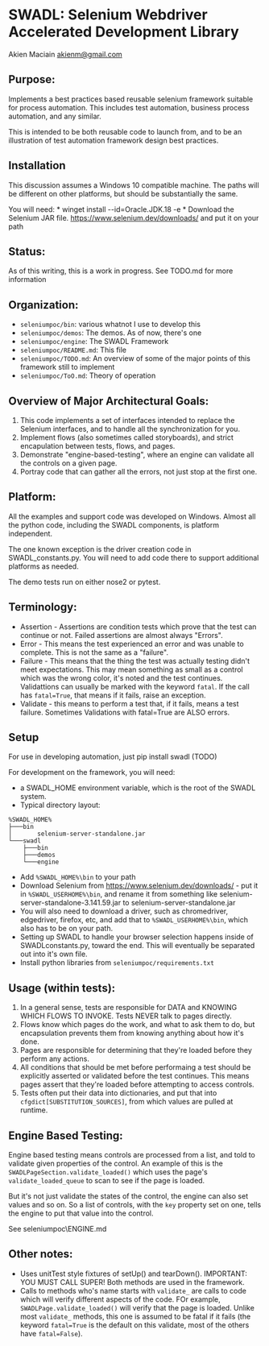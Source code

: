 # SWADL: Selenium Webdriver Accelerated Development Library
Akien Maciain akienm@gmail.com

## Purpose:
Implements a best practices based reusable selenium framework suitable for process automation. This includes test automation, business process automation, and any similar. 

This is intended to be both reusable code to launch from, and to be an illustration of test automation framework design best practices.

## Installation
This discussion assumes a Windows 10 compatible machine. The paths will be different on other
platforms, but should be substantially the same.

You will need:
    * winget install --id=Oracle.JDK.18  -e 
    * Download the Selenium JAR file. https://www.selenium.dev/downloads/
      and put it on your path

## Status:
As of this writing, this is a work in progress. See TODO.md for more information

## Organization:
* `seleniumpoc/bin`: various whatnot I use to develop this
* `seleniumpoc/demos`: The demos. As of now, there's one
* `seleniumpoc/engine`: The SWADL Framework
* `seleniumpoc/README.md`: This file
* `seleniumpoc/TODO.md`: An overview of some of the major points of this framework still to implement
* `seleniumpoc/ToO.md`: Theory of operation

## Overview of Major Architectural Goals:
1) This code implements a set of interfaces intended to replace the Selenium interfaces, and to handle all the synchronization for you.
3) Implement flows (also sometimes called storyboards), and strict encapulation between tests, flows, and pages.
4) Demonstrate "engine-based-testing", where an engine can validate all the controls on a given page.
5) Portray code that can gather all the errors, not just stop at the first one.

## Platform:
All the examples and support code was developed on Windows. Almost all the python code, including the SWADL components, is platform independent. 

The one known exception is the driver creation code in SWADL_constants.py. You will need to add code there to support additional platforms as needed.

The demo tests run on either nose2 or pytest.

## Terminology:
- Assertion - Assertions are condition tests which prove that the test can continue or not. Failed assertions are almost always "Errors".
- Error - This means the test experienced an error and was unable to complete. This is not the same as a "failure".
- Failure - This means that the thing the test was actually testing didn't meet expectations. This may mean something as small as a control which was the wrong color, it's noted and the test continues. Validattions can usually be marked with the keyword `fatal`. If the call has `fatal=True`, that means if it fails, raise an exception.
- Validate - this means to perform a test that, if it fails, means a test failure. Sometimes Validations with fatal=True are ALSO errors.

## Setup
For use in developing automation, just pip install swadl (TODO)

For development on the framework, you will need:
* a SWADL_HOME environment variable, which is the root of the SWADL system.
* Typical directory layout:
```
%SWADL_HOME%
├───bin
│       selenium-server-standalone.jar
└───swadl
    ├───bin
    ├───demos
    └───engine
```
* Add `%SWADL_HOME%\bin` to your path
* Download Selenium from https://www.selenium.dev/downloads/ - put it in `%SWADL_USERHOME%\bin`, and rename it from something like selenium-server-standalone-3.141.59.jar to selenium-server-standalone.jar
* You will also need to download a driver, such as chromedriver, edgedriver, firefox, etc, and add that to `%SWADL_USERHOME%\bin`, which also has to be on your path.
* Setting up SWADL to handle your browser selection happens inside of SWADLconstants.py, toward the end. This will eventually be separated out into it's own file.
* Install python libraries from `seleniumpoc/requirements.txt`

## Usage (within tests):
1) In a general sense, tests are responsible for DATA and KNOWING WHICH FLOWS TO INVOKE. Tests NEVER talk to pages directly.
2) Flows know which pages do the work, and what to ask them to do, but encapsulation prevents them from knowing anything about how it's done.
3) Pages are responsible for determining that they're loaded before they perform any actions.
4) All conditions that should be met before performaing a test should be explicitly asserted or validated before the test continues. This means pages assert that they're loaded before attempting to access controls.
5) Tests often put their data into dictionaries, and put that into `cfgdict[SUBSTITUTION_SOURCES]`, from which values are pulled at runtime.

## Engine Based Testing:
Engine based testing means controls are processed from a list, and told to validate given properties of the control. An example of this is the `SWADLPageSection.validate_loaded()` which uses the page's `validate_loaded_queue` to scan to see if the page is loaded.

But it's not just validate the states of the control, the engine can also set values and so on. So a list of controls, with the `key` property set on one, tells the engine to put that value into the control.

See seleniumpoc\ENGINE.md

## Other notes:
* Uses unitTest style fixtures of setUp() and tearDown(). IMPORTANT: YOU MUST CALL SUPER! Both methods are used in the framework.
* Calls to methods who's name starts with `validate_` are calls to code which will verify different aspects of the code. FOr example, `SWADLPage.validate_loaded()` will verify that the page is loaded. Unlike most `validate_` methods, this one is assumed to be fatal if it fails (the keyword `fatal=True` is the default on this validate, most of the others have `fatal=False`).
